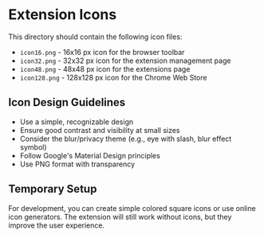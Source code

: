 # Extension Icons

This directory should contain the following icon files:

- `icon16.png` - 16x16 px icon for the browser toolbar
- `icon32.png` - 32x32 px icon for the extension management page
- `icon48.png` - 48x48 px icon for the extensions page
- `icon128.png` - 128x128 px icon for the Chrome Web Store

## Icon Design Guidelines

- Use a simple, recognizable design
- Ensure good contrast and visibility at small sizes
- Consider the blur/privacy theme (e.g., eye with slash, blur effect symbol)
- Follow Google's Material Design principles
- Use PNG format with transparency

## Temporary Setup

For development, you can create simple colored square icons or use online icon generators.
The extension will still work without icons, but they improve the user experience.
